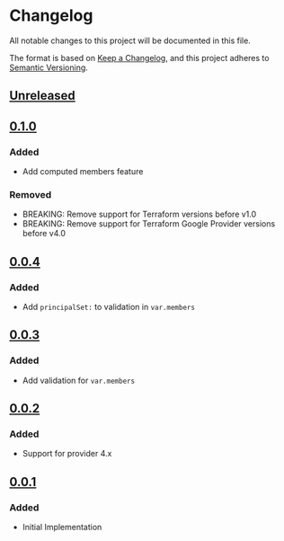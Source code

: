 # Changelog

All notable changes to this project will be documented in this file.

The format is based on [Keep a Changelog](https://keepachangelog.com/en/1.0.0/),
and this project adheres to [Semantic Versioning](https://semver.org/spec/v2.0.0.html).

## [Unreleased]

## [0.1.0]

### Added

- Add computed members feature

### Removed

- BREAKING: Remove support for Terraform versions before v1.0
- BREAKING: Remove support for Terraform Google Provider versions before v4.0

## [0.0.4]

### Added

- Add `principalSet:` to validation in `var.members`

## [0.0.3]

### Added

- Add validation for `var.members`

## [0.0.2]

### Added

- Support for provider 4.x

## [0.0.1]

### Added

- Initial Implementation

[unreleased]: https://github.com/mineiros-io/terraform-google-service-account-iam/compare/v0.1.0...HEAD
[0.1.0]: https://github.com/mineiros-io/terraform-google-service-account-iam/compare/v0.0.4...v0.1.0
[0.0.4]: https://github.com/mineiros-io/terraform-google-service-account-iam/compare/v0.0.3...v0.0.4
[0.0.3]: https://github.com/mineiros-io/terraform-google-service-account-iam/compare/v0.0.2...v0.0.3
[0.0.2]: https://github.com/mineiros-io/terraform-google-service-account-iam/compare/v0.0.1...v0.0.2
[0.0.1]: https://github.com/mineiros-io/terraform-google-service-account-iam/releases/tag/v0.0.1
